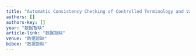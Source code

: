 ```yaml
---
title: "Automatic Consistency Checking of Controlled Terminology and Value Level Metadata between ADaM Datasets and Define. xml for FDA Submission"
authors: []
authors-key: []
year: "数据暂缺"
article-link: "数据暂缺"
venue: "数据暂缺"
bibex: "数据暂缺"
---
```

